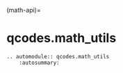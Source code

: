 (math-api)=

# qcodes.math_utils

```{eval-rst}
.. automodule:: qcodes.math_utils
    :autosummary:
```
